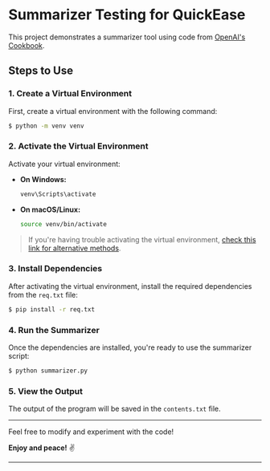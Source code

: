 # Summarizer Testing for QuickEase

This project demonstrates a summarizer tool using code from [OpenAI's Cookbook](https://cookbook.openai.com/examples/summarizing_long_documents).

## Steps to Use

### 1. Create a Virtual Environment
First, create a virtual environment with the following command:

```bash
$ python -m venv venv
```

### 2. Activate the Virtual Environment
Activate your virtual environment:

- **On Windows:**
    ```bash
    venv\Scripts\activate
    ```
- **On macOS/Linux:**
    ```bash
    source venv/bin/activate
    ```

> If you're having trouble activating the virtual environment, [check this link for alternative methods](https://python.land/virtual-environments/virtualenv).

### 3. Install Dependencies
After activating the virtual environment, install the required dependencies from the `req.txt` file:

```bash
$ pip install -r req.txt
```

### 4. Run the Summarizer
Once the dependencies are installed, you're ready to use the summarizer script:

```bash
$ python summarizer.py
```

### 5. View the Output
The output of the program will be saved in the `contents.txt` file. 

---

Feel free to modify and experiment with the code!

**Enjoy and peace!** ✌

---
